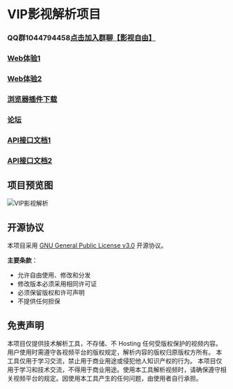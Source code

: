 # VIP影视解析项目

### QQ群1044794458[点击加入群聊【影视自由】](https://qm.qq.com/q/yMPoMjxFba)

### [Web体验1](http://vip.mrwoods.top/)

### [Web体验2](https://vipsrv.ltzy.top/)

### [浏览器插件下载](http://vip.mrwoods.top/crx/download.php)

### [论坛](https://bbs.mrwoods.ltzy.top/)

### [API接口文档1](https://github.com/MrWoods1692/-VIP-/blob/main/api.md)

### [API接口文档2](https://wd.mrwoods.ltzy.top/)

## 项目预览图
![VIP影视解析](https://pic4.zhimg.com/v2-0916f1ec1004312cdc0a088b0bc8e3d7_r.jpg)

## 开源协议
本项目采用 [GNU General Public License v3.0](https://www.gnu.org/licenses/gpl-3.0.html) 开源协议。

**主要条款**：
- 允许自由使用、修改和分发
- 修改版本必须采用相同许可证
- 必须保留版权和许可声明
- 不提供任何担保

## 免责声明
本项目仅提供技术解析工具，不存储、不 Hosting 任何受版权保护的视频内容。
用户使用时需遵守各视频平台的版权规定，解析内容的版权归原版权方所有。
本工具仅用于学习交流，禁止用于商业用途或侵犯他人知识产权的行为。
本项目仅用于学习和技术交流，不得用于商业用途。使用本工具解析视频时，请确保遵守相关视频平台的规定。因使用本工具产生的任何问题，由使用者自行承担。
